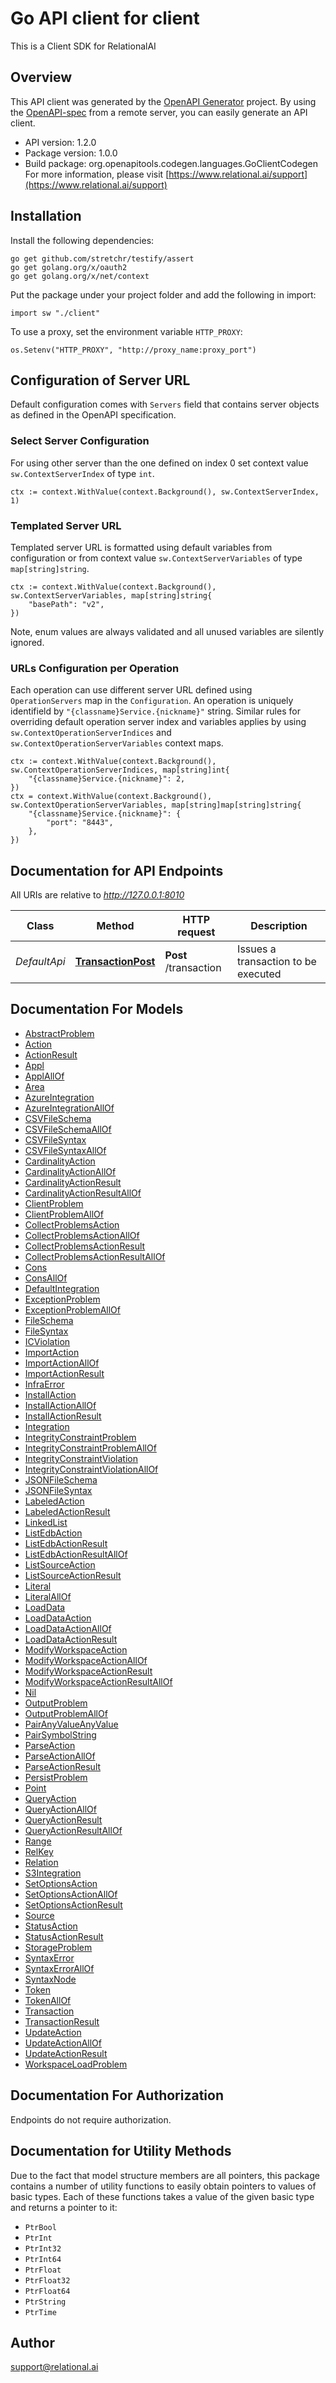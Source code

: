 # Go API client for client

This is a Client SDK for RelationalAI

## Overview
This API client was generated by the [OpenAPI Generator](https://openapi-generator.tech) project.  By using the [OpenAPI-spec](https://www.openapis.org/) from a remote server, you can easily generate an API client.

- API version: 1.2.0
- Package version: 1.0.0
- Build package: org.openapitools.codegen.languages.GoClientCodegen
For more information, please visit [https://www.relational.ai/support](https://www.relational.ai/support)

## Installation

Install the following dependencies:

```shell
go get github.com/stretchr/testify/assert
go get golang.org/x/oauth2
go get golang.org/x/net/context
```

Put the package under your project folder and add the following in import:

```golang
import sw "./client"
```

To use a proxy, set the environment variable `HTTP_PROXY`:

```golang
os.Setenv("HTTP_PROXY", "http://proxy_name:proxy_port")
```

## Configuration of Server URL

Default configuration comes with `Servers` field that contains server objects as defined in the OpenAPI specification.

### Select Server Configuration

For using other server than the one defined on index 0 set context value `sw.ContextServerIndex` of type `int`.

```golang
ctx := context.WithValue(context.Background(), sw.ContextServerIndex, 1)
```

### Templated Server URL

Templated server URL is formatted using default variables from configuration or from context value `sw.ContextServerVariables` of type `map[string]string`.

```golang
ctx := context.WithValue(context.Background(), sw.ContextServerVariables, map[string]string{
	"basePath": "v2",
})
```

Note, enum values are always validated and all unused variables are silently ignored.

### URLs Configuration per Operation

Each operation can use different server URL defined using `OperationServers` map in the `Configuration`.
An operation is uniquely identifield by `"{classname}Service.{nickname}"` string.
Similar rules for overriding default operation server index and variables applies by using `sw.ContextOperationServerIndices` and `sw.ContextOperationServerVariables` context maps.

```
ctx := context.WithValue(context.Background(), sw.ContextOperationServerIndices, map[string]int{
	"{classname}Service.{nickname}": 2,
})
ctx = context.WithValue(context.Background(), sw.ContextOperationServerVariables, map[string]map[string]string{
	"{classname}Service.{nickname}": {
		"port": "8443",
	},
})
```

## Documentation for API Endpoints

All URIs are relative to *http://127.0.0.1:8010*

Class | Method | HTTP request | Description
------------ | ------------- | ------------- | -------------
*DefaultApi* | [**TransactionPost**](docs/DefaultApi.md#transactionpost) | **Post** /transaction | Issues a transaction to be executed


## Documentation For Models

 - [AbstractProblem](docs/AbstractProblem.md)
 - [Action](docs/Action.md)
 - [ActionResult](docs/ActionResult.md)
 - [Appl](docs/Appl.md)
 - [ApplAllOf](docs/ApplAllOf.md)
 - [Area](docs/Area.md)
 - [AzureIntegration](docs/AzureIntegration.md)
 - [AzureIntegrationAllOf](docs/AzureIntegrationAllOf.md)
 - [CSVFileSchema](docs/CSVFileSchema.md)
 - [CSVFileSchemaAllOf](docs/CSVFileSchemaAllOf.md)
 - [CSVFileSyntax](docs/CSVFileSyntax.md)
 - [CSVFileSyntaxAllOf](docs/CSVFileSyntaxAllOf.md)
 - [CardinalityAction](docs/CardinalityAction.md)
 - [CardinalityActionAllOf](docs/CardinalityActionAllOf.md)
 - [CardinalityActionResult](docs/CardinalityActionResult.md)
 - [CardinalityActionResultAllOf](docs/CardinalityActionResultAllOf.md)
 - [ClientProblem](docs/ClientProblem.md)
 - [ClientProblemAllOf](docs/ClientProblemAllOf.md)
 - [CollectProblemsAction](docs/CollectProblemsAction.md)
 - [CollectProblemsActionAllOf](docs/CollectProblemsActionAllOf.md)
 - [CollectProblemsActionResult](docs/CollectProblemsActionResult.md)
 - [CollectProblemsActionResultAllOf](docs/CollectProblemsActionResultAllOf.md)
 - [Cons](docs/Cons.md)
 - [ConsAllOf](docs/ConsAllOf.md)
 - [DefaultIntegration](docs/DefaultIntegration.md)
 - [ExceptionProblem](docs/ExceptionProblem.md)
 - [ExceptionProblemAllOf](docs/ExceptionProblemAllOf.md)
 - [FileSchema](docs/FileSchema.md)
 - [FileSyntax](docs/FileSyntax.md)
 - [ICViolation](docs/ICViolation.md)
 - [ImportAction](docs/ImportAction.md)
 - [ImportActionAllOf](docs/ImportActionAllOf.md)
 - [ImportActionResult](docs/ImportActionResult.md)
 - [InfraError](docs/InfraError.md)
 - [InstallAction](docs/InstallAction.md)
 - [InstallActionAllOf](docs/InstallActionAllOf.md)
 - [InstallActionResult](docs/InstallActionResult.md)
 - [Integration](docs/Integration.md)
 - [IntegrityConstraintProblem](docs/IntegrityConstraintProblem.md)
 - [IntegrityConstraintProblemAllOf](docs/IntegrityConstraintProblemAllOf.md)
 - [IntegrityConstraintViolation](docs/IntegrityConstraintViolation.md)
 - [IntegrityConstraintViolationAllOf](docs/IntegrityConstraintViolationAllOf.md)
 - [JSONFileSchema](docs/JSONFileSchema.md)
 - [JSONFileSyntax](docs/JSONFileSyntax.md)
 - [LabeledAction](docs/LabeledAction.md)
 - [LabeledActionResult](docs/LabeledActionResult.md)
 - [LinkedList](docs/LinkedList.md)
 - [ListEdbAction](docs/ListEdbAction.md)
 - [ListEdbActionResult](docs/ListEdbActionResult.md)
 - [ListEdbActionResultAllOf](docs/ListEdbActionResultAllOf.md)
 - [ListSourceAction](docs/ListSourceAction.md)
 - [ListSourceActionResult](docs/ListSourceActionResult.md)
 - [Literal](docs/Literal.md)
 - [LiteralAllOf](docs/LiteralAllOf.md)
 - [LoadData](docs/LoadData.md)
 - [LoadDataAction](docs/LoadDataAction.md)
 - [LoadDataActionAllOf](docs/LoadDataActionAllOf.md)
 - [LoadDataActionResult](docs/LoadDataActionResult.md)
 - [ModifyWorkspaceAction](docs/ModifyWorkspaceAction.md)
 - [ModifyWorkspaceActionAllOf](docs/ModifyWorkspaceActionAllOf.md)
 - [ModifyWorkspaceActionResult](docs/ModifyWorkspaceActionResult.md)
 - [ModifyWorkspaceActionResultAllOf](docs/ModifyWorkspaceActionResultAllOf.md)
 - [Nil](docs/Nil.md)
 - [OutputProblem](docs/OutputProblem.md)
 - [OutputProblemAllOf](docs/OutputProblemAllOf.md)
 - [PairAnyValueAnyValue](docs/PairAnyValueAnyValue.md)
 - [PairSymbolString](docs/PairSymbolString.md)
 - [ParseAction](docs/ParseAction.md)
 - [ParseActionAllOf](docs/ParseActionAllOf.md)
 - [ParseActionResult](docs/ParseActionResult.md)
 - [PersistProblem](docs/PersistProblem.md)
 - [Point](docs/Point.md)
 - [QueryAction](docs/QueryAction.md)
 - [QueryActionAllOf](docs/QueryActionAllOf.md)
 - [QueryActionResult](docs/QueryActionResult.md)
 - [QueryActionResultAllOf](docs/QueryActionResultAllOf.md)
 - [Range](docs/Range.md)
 - [RelKey](docs/RelKey.md)
 - [Relation](docs/Relation.md)
 - [S3Integration](docs/S3Integration.md)
 - [SetOptionsAction](docs/SetOptionsAction.md)
 - [SetOptionsActionAllOf](docs/SetOptionsActionAllOf.md)
 - [SetOptionsActionResult](docs/SetOptionsActionResult.md)
 - [Source](docs/Source.md)
 - [StatusAction](docs/StatusAction.md)
 - [StatusActionResult](docs/StatusActionResult.md)
 - [StorageProblem](docs/StorageProblem.md)
 - [SyntaxError](docs/SyntaxError.md)
 - [SyntaxErrorAllOf](docs/SyntaxErrorAllOf.md)
 - [SyntaxNode](docs/SyntaxNode.md)
 - [Token](docs/Token.md)
 - [TokenAllOf](docs/TokenAllOf.md)
 - [Transaction](docs/Transaction.md)
 - [TransactionResult](docs/TransactionResult.md)
 - [UpdateAction](docs/UpdateAction.md)
 - [UpdateActionAllOf](docs/UpdateActionAllOf.md)
 - [UpdateActionResult](docs/UpdateActionResult.md)
 - [WorkspaceLoadProblem](docs/WorkspaceLoadProblem.md)


## Documentation For Authorization

 Endpoints do not require authorization.


## Documentation for Utility Methods

Due to the fact that model structure members are all pointers, this package contains
a number of utility functions to easily obtain pointers to values of basic types.
Each of these functions takes a value of the given basic type and returns a pointer to it:

* `PtrBool`
* `PtrInt`
* `PtrInt32`
* `PtrInt64`
* `PtrFloat`
* `PtrFloat32`
* `PtrFloat64`
* `PtrString`
* `PtrTime`

## Author

support@relational.ai

